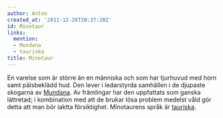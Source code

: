 ```yaml
---
author: Anton
created_at: '2011-12-28T20:37:20Z'
id: Minotaur
links:
  mention:
  - Mundana
  - tauriska
title: Minotaur
---
```


En varelse som är större än en människa och som har tjurhuvud med horn samt pälsbeklädd hud. Den
lever i ledarstyrda samhällen i de djupaste skogarna av [Mundana]. Av främlingar har den uppfattats
som ganska lättretad; i kombination med att de brukar lösa problem medelst våld gör detta att man
bör iaktta försiktighet. Minotaurens språk är [tauriska].

  [Mundana]: Mundana
  [tauriska]: tauriska
